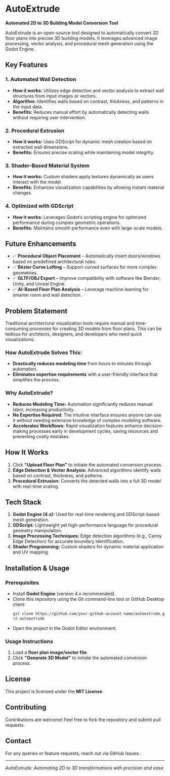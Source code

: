 # AutoExtrude

**Automated 2D to 3D Building Model Conversion Tool**

AutoExtrude is an open-source tool designed to automatically convert 2D floor plans into precise 3D building models. It leverages advanced image processing, vector analysis, and procedural mesh generation using the Godot Engine.

## Key Features

### 1. **Automated Wall Detection**
- **How it works:** Utilizes edge detection and vector analysis to extract wall structures from input images or vectors.
- **Algorithm:** Identifies walls based on contrast, thickness, and patterns in the input data.
- **Benefits:** Reduces manual effort by automatically detecting walls without requiring user intervention.

### 2. **Procedural Extrusion**
- **How it works:** Uses GDScript for dynamic mesh creation based on extracted wall dimensions.
- **Benefits:** Ensures precise scaling while maintaining model integrity.

### 3. **Shader-Based Material System**
- **How it works:** Custom shaders apply textures dynamically as users interact with the model.
- **Benefits:** Enhances visualization capabilities by allowing instant material changes.

### 4. **Optimized with GDScript**
- **How it works:** Leverages Godot’s scripting engine for optimized performance during complex geometric operations.
- **Benefits:** Maintains smooth performance even with large-scale models.

## Future Enhancements
- ✅ **Procedural Object Placement** – Automatically insert doors/windows based on predefined architectural rules.
- ✅ **Bézier Curve Lofting** – Support curved surfaces for more complex geometries.
- ✅ **GLTF/OBJ Export** – Improve compatibility with software like Blender, Unity, and Unreal Engine.
- ✅ **AI-Based Floor Plan Analysis** – Leverage machine learning for smarter room and wall detection.

## Problem Statement
Traditional architectural visualization tools require manual and time-consuming processes for creating 3D models from floor plans. This can be tedious for architects, designers, and developers who need quick visualizations.

### How AutoExtrude Solves This:
- **Drastically reduces modeling time** from hours to minutes through automation.
- **Eliminates expertise requirements** with a user-friendly interface that simplifies the process.

### Why AutoExtrude?
- **Reduces Modeling Time:** Automation significantly reduces manual labor, increasing productivity.
- **No Expertise Required:** The intuitive interface ensures anyone can use it without needing extensive knowledge of complex modeling software.
- **Accelerates Workflows:** Rapid visualization features enhance decision-making processes early in development cycles, saving resources and preventing costly mistakes.

## How It Works
1. Click **"Upload Floor Plan"** to initiate the automated conversion process.
2. **Edge Detection & Vector Analysis:** Advanced algorithms identify walls based on contrast, thickness, and patterns.
3. **Procedural Extrusion:** Converts the detected walls into a full 3D model with real-time scaling.

## Tech Stack
1. **Godot Engine (4.x):** Used for real-time rendering and GDScript-based mesh generation.
2. **GDScript:** Lightweight yet high-performance language for procedural geometry manipulation.
3. **Image Processing Techniques:** Edge detection algorithms (e.g., Canny Edge Detection) for accurate boundary identification.
4. **Shader Programming:** Custom shaders for dynamic material application and UV mapping.

## Installation & Usage

### Prerequisites
- Install **Godot Engine** (version 4.x recommended).
- Clone this repository using the Git command-line tool or GitHub Desktop client:
  ```sh
  git clone https://github.com/your-github-account-name/autoextrude.git  
  cd autoextrude  
  ```
- Open the project in the Godot Editor environment.

### Usage Instructions
1. Load a **floor plan image/vector file**.
2. Click **"Generate 3D Model"** to initiate the automated conversion process.

## License
This project is licensed under the **MIT License**.

## Contributing
Contributions are welcome! Feel free to fork the repository and submit pull requests.

## Contact
For any queries or feature requests, reach out via GitHub Issues.

---

*AutoExtrude: Automating 2D to 3D transformations with precision and ease.*
